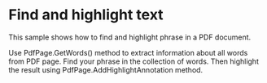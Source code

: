 # Find and highlight text
This sample shows how to find and highlight phrase in a PDF document.

Use PdfPage.GetWords() method to extract information about all words from PDF page. Find your phrase in the collection of words. Then highlight the result using PdfPage.AddHighlightAnnotation method.